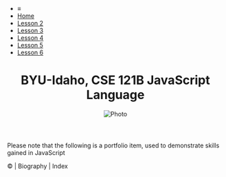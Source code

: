 <html lang="en">
<head>
    <meta charset="UTF-8">
    <meta name="viewport" content="width=device-width, initial-scale=1.0">
    <meta http-equiv="X-UA-Compatible" content="ie=edge">
    <title>Biography | Lesson 2</title>
    <link href="https://fonts.googleapis.com/css?family=Kalam&display=swap" rel="stylesheet">
    <link rel="stylesheet" href="styles/main.css">
</head>

<body>
    <nav>
        <ul id="menu">
            <li><a id="toggleMenu">&equiv;</a></li>
            <li><a href="#"  class="active">Home</a></li>
            <li><a href="./portfolio/task2.html">Lesson 2</a></li>            
            <li><a href="./portfolio/task3.html">Lesson 3</a></li>
            <li><a href="./portfolio/task4.html">Lesson 4</a></li>
            <li><a href="./portfolio/task5.html">Lesson 5</a></li>
            <li><a href="./portfolio/task6.html">Lesson 6</a></li>
        </ul>
    </nav>
    <header>
        <h1>BYU-Idaho, CSE 121B JavaScript Language</h1>
        <img src="./portfolio/images/self.jgp" alt="Photo">
    </header>
    <main>
        <section>
            <div>
            <p>Please note that the following is a portfolio item, used to demonstrate skills gained in JavaScript</p>    
            </div>
        </section>
    </main>
    <footer>
        &copy;<span id="year"></span> | Biography | Index
    </footer>
    <script src="scripts/main.js"></script>    
</body>

</html>